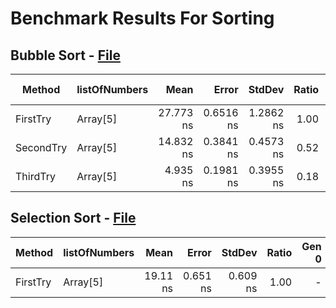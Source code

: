 # Benchmark Results For Sorting

## Bubble Sort - [File](src/Algorithms/Sorting/BubbleSort.cs)

|    Method | listOfNumbers |      Mean |     Error |    StdDev | Ratio | RatioSD | Gen 0 | Gen 1 | Gen 2 | Allocated |
|---------- |-------------- |----------:|----------:|----------:|------:|--------:|------:|------:|------:|----------:|
|  FirstTry |      Array[5] | 27.773 ns | 0.6516 ns | 1.2862 ns |  1.00 |    0.00 |     - |     - |     - |         - |
| SecondTry |      Array[5] | 14.832 ns | 0.3841 ns | 0.4573 ns |  0.52 |    0.03 |     - |     - |     - |         - |
|  ThirdTry |      Array[5] |  4.935 ns | 0.1981 ns | 0.3955 ns |  0.18 |    0.02 |     - |     - |     - |         - |

## Selection Sort - [File](src/Algorithms/Sorting/SelectionSort.cs)

|   Method | listOfNumbers |     Mean |    Error |   StdDev | Ratio | Gen 0 | Gen 1 | Gen 2 | Allocated |
|--------- |-------------- |---------:|---------:|---------:|------:|------:|------:|------:|----------:|
| FirstTry |      Array[5] | 19.11 ns | 0.651 ns | 0.609 ns |  1.00 |     - |     - |     - |         - |
